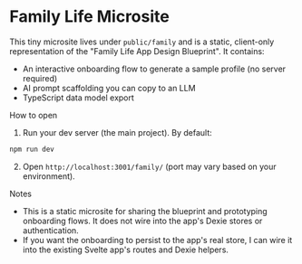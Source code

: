 # Family Life Microsite

This tiny microsite lives under `public/family` and is a static, client-only representation of the "Family Life App Design Blueprint". It contains:

- An interactive onboarding flow to generate a sample profile (no server required)
- AI prompt scaffolding you can copy to an LLM
- TypeScript data model export

How to open

1. Run your dev server (the main project). By default:

```bash
npm run dev
```

2. Open `http://localhost:3001/family/` (port may vary based on your environment).

Notes

- This is a static microsite for sharing the blueprint and prototyping onboarding flows. It does not wire into the app's Dexie stores or authentication.
- If you want the onboarding to persist to the app's real store, I can wire it into the existing Svelte app's routes and Dexie helpers.
